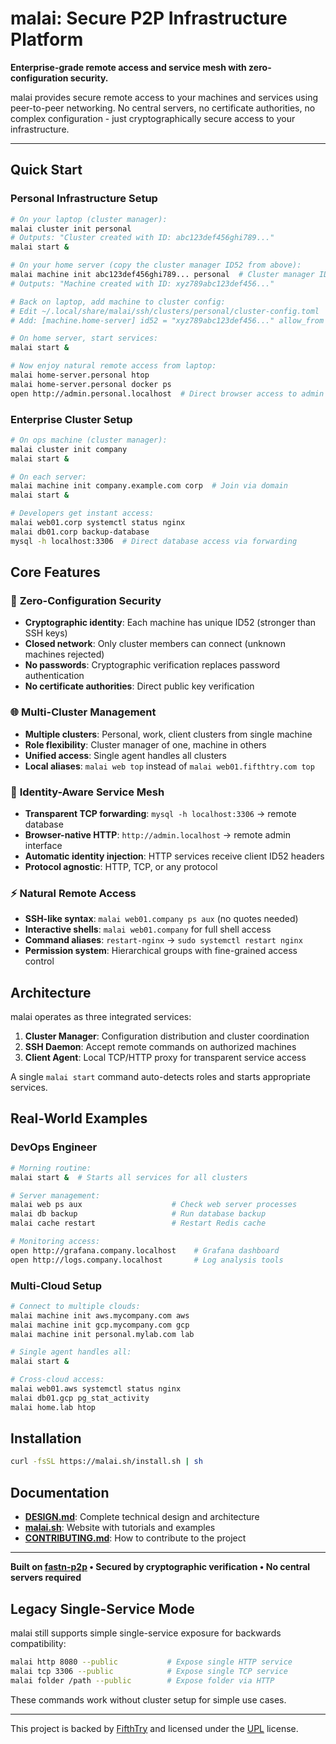 # malai: Secure P2P Infrastructure Platform

**Enterprise-grade remote access and service mesh with zero-configuration security.**

malai provides secure remote access to your machines and services using peer-to-peer networking. No central servers, no certificate authorities, no complex configuration - just cryptographically secure access to your infrastructure.

---

## Quick Start

### Personal Infrastructure Setup

```bash
# On your laptop (cluster manager):
malai cluster init personal
# Outputs: "Cluster created with ID: abc123def456ghi789..."
malai start &

# On your home server (copy the cluster manager ID52 from above):  
malai machine init abc123def456ghi789... personal  # Cluster manager ID52 + local alias
# Outputs: "Machine created with ID: xyz789abc123def456..."

# Back on laptop, add machine to cluster config:
# Edit ~/.local/share/malai/ssh/clusters/personal/cluster-config.toml
# Add: [machine.home-server] id52 = "xyz789abc123def456..." allow_from = "*"

# On home server, start services:
malai start &

# Now enjoy natural remote access from laptop:
malai home-server.personal htop
malai home-server.personal docker ps
open http://admin.personal.localhost  # Direct browser access to admin service in personal cluster
```

### Enterprise Cluster Setup

```bash
# On ops machine (cluster manager):
malai cluster init company
malai start &

# On each server:
malai machine init company.example.com corp  # Join via domain
malai start &

# Developers get instant access:
malai web01.corp systemctl status nginx
malai db01.corp backup-database
mysql -h localhost:3306  # Direct database access via forwarding
```

## Core Features

### 🔐 **Zero-Configuration Security**
- **Cryptographic identity**: Each machine has unique ID52 (stronger than SSH keys)
- **Closed network**: Only cluster members can connect (unknown machines rejected)
- **No passwords**: Cryptographic verification replaces password authentication
- **No certificate authorities**: Direct public key verification

### 🌐 **Multi-Cluster Management**  
- **Multiple clusters**: Personal, work, client clusters from single machine
- **Role flexibility**: Cluster manager of one, machine in others
- **Unified access**: Single agent handles all clusters
- **Local aliases**: `malai web top` instead of `malai web01.fifthtry.com top`

### 📡 **Identity-Aware Service Mesh**
- **Transparent TCP forwarding**: `mysql -h localhost:3306` → remote database
- **Browser-native HTTP**: `http://admin.localhost` → remote admin interface  
- **Automatic identity injection**: HTTP services receive client ID52 headers
- **Protocol agnostic**: HTTP, TCP, or any protocol

### ⚡ **Natural Remote Access**
- **SSH-like syntax**: `malai web01.company ps aux` (no quotes needed)
- **Interactive shells**: `malai web01.company` for full shell access
- **Command aliases**: `restart-nginx` → `sudo systemctl restart nginx`
- **Permission system**: Hierarchical groups with fine-grained access control

## Architecture

malai operates as three integrated services:

1. **Cluster Manager**: Configuration distribution and cluster coordination
2. **SSH Daemon**: Accept remote commands on authorized machines
3. **Client Agent**: Local TCP/HTTP proxy for transparent service access

A single `malai start` command auto-detects roles and starts appropriate services.

## Real-World Examples

### DevOps Engineer
```bash
# Morning routine:
malai start &  # Starts all services for all clusters

# Server management:
malai web ps aux                    # Check web server processes
malai db backup                     # Run database backup
malai cache restart                 # Restart Redis cache

# Monitoring access:
open http://grafana.company.localhost    # Grafana dashboard  
open http://logs.company.localhost       # Log analysis tools
```

### Multi-Cloud Setup
```bash
# Connect to multiple clouds:
malai machine init aws.mycompany.com aws
malai machine init gcp.mycompany.com gcp  
malai machine init personal.mylab.com lab

# Single agent handles all:
malai start &

# Cross-cloud access:
malai web01.aws systemctl status nginx
malai db01.gcp pg_stat_activity
malai home.lab htop
```

## Installation

```bash
curl -fsSL https://malai.sh/install.sh | sh
```

## Documentation

- **[DESIGN.md](DESIGN.md)**: Complete technical design and architecture
- **[malai.sh](https://malai.sh)**: Website with tutorials and examples
- **[CONTRIBUTING.md](CONTRIBUTING.md)**: How to contribute to the project

---

**Built on [fastn-p2p](https://github.com/fastn-stack/fastn) • Secured by cryptographic verification • No central servers required**

## Legacy Single-Service Mode

malai still supports simple single-service exposure for backwards compatibility:

```bash
malai http 8080 --public           # Expose single HTTP service
malai tcp 3306 --public            # Expose single TCP service  
malai folder /path --public        # Expose folder via HTTP
```

These commands work without cluster setup for simple use cases.

---

This project is backed by [FifthTry](https://fifthtry.com/) and licensed under the [UPL](LICENSE) license.
